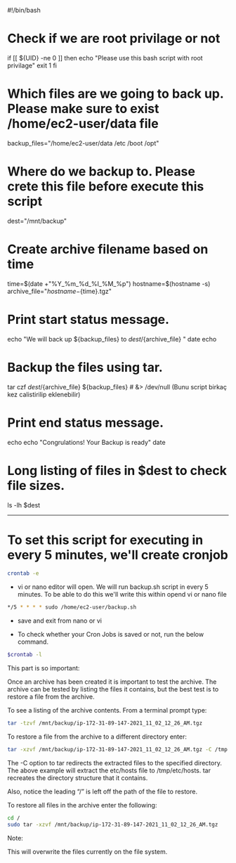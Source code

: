 #!/bin/bash

# Check if we are root privilage or not
if [[ ${UID} -ne 0 ]]
then
   echo "Please use this bash script with root privilage"
   exit 1
fi

# Which files are we going to back up. Please make sure to exist /home/ec2-user/data file
backup_files="/home/ec2-user/data /etc /boot /opt" 

# Where do we backup to. Please crete this file before execute this script
dest="/mnt/backup"

# Create archive filename based on time
time=$(date +"%Y_%m_%d_%I_%M_%p")
hostname=$(hostname -s)
archive_file="${hostname}-${time}.tgz"

# Print start status message.
echo "We will back up ${backup_files} to ${dest}/${archive_file} "
date
echo

# Backup the files using tar.
tar czf ${dest}/${archive_file} ${backup_files} # &> /dev/null (Bunu script birkaç kez calistirilip eklenebilir)

# Print end status message.
echo
echo "Congrulations! Your Backup is ready"
date

# Long listing of files in $dest to check file sizes.
ls -lh $dest

-------------

# To set this script for executing in every 5 minutes, we'll create cronjob
```bash
crontab -e
```
- vi or nano editor will open. We will run  backup.sh script in every 5 minutes. To be able to do this we\'ll write this within opend vi or nano file

```bash
*/5 * * * * sudo /home/ec2-user/backup.sh
```

- save and exit from nano or vi

- To check whether your Cron Jobs is saved or not, run the below command.
```bash
$crontab -l
```

This part is so important:

Once an archive has been created it is important to test the archive. The archive can be tested by listing the files it contains, but the best test is to restore a file from the archive.

To see a listing of the archive contents. From a terminal prompt type:

```bash
tar -tzvf /mnt/backup/ip-172-31-89-147-2021_11_02_12_26_AM.tgz
```

To restore a file from the archive to a different directory enter:

```bash
tar -xzvf /mnt/backup/ip-172-31-89-147-2021_11_02_12_26_AM.tgz -C /tmp etc/hosts
```

The -C option to tar redirects the extracted files to the specified directory. The above example will extract the etc/hosts file to /tmp/etc/hosts. tar recreates the directory structure that it contains.

Also, notice the leading “/” is left off the path of the file to restore.

To restore all files in the archive enter the following:

```bash
cd /
sudo tar -xzvf /mnt/backup/ip-172-31-89-147-2021_11_02_12_26_AM.tgz
```

Note: 

This will overwrite the files currently on the file system.
